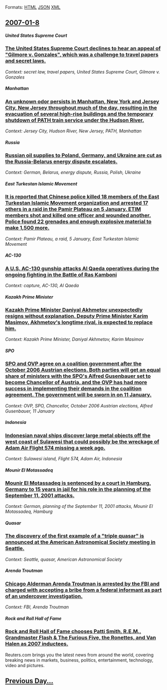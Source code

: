 
Formats: [HTML](2007/01/8/index.html)  [JSON](2007/01/8/index.json)  [XML](2007/01/8/index.xml)  

## [2007-01-8](/news/2007/01/8/index.md)

##### United States Supreme Court
### [ The United States Supreme Court declines to hear an appeal of "Gilmore v. Gonzales", which was a challenge to travel papers and secret laws. ](/news/2007/01/8/the-united-states-supreme-court-declines-to-hear-an-appeal-of-gilmore-v-gonzales-which-was-a-challenge-to-travel-papers-and-secret-laws.md)
_Context: secret law, travel papers, United States Supreme Court, Gilmore v. Gonzales_

##### Manhattan
### [ An unknown odor persists in Manhattan, New York and Jersey City, New Jersey throughout much of the day, resulting in the evacuation of several high-rise buildings and the temporary shutdown of PATH train service under the Hudson River. ](/news/2007/01/8/an-unknown-odor-persists-in-manhattan-new-york-and-jersey-city-new-jersey-throughout-much-of-the-day-resulting-in-the-evacuation-of-seve.md)
_Context: Jersey City, Hudson River, New Jersey, PATH, Manhattan_

##### Russia
### [ Russian oil supplies to Poland, Germany, and Ukraine are cut as the Russia-Belarus energy dispute escalates. ](/news/2007/01/8/russian-oil-supplies-to-poland-germany-and-ukraine-are-cut-as-the-russia-belarus-energy-dispute-escalates.md)
_Context: German, Belarus, energy dispute, Russia, Polish, Ukraine_

##### East Turkestan Islamic Movement
### [ It is reported that Chinese police killed 18 members of the East Turkestan Islamic Movement organization and arrested 17 others in a raid in the Pamir Plateau on 5 January. ETIM members shot and killed one officer and wounded another. Police found 22 grenades and enough explosive material to make 1,500 more. ](/news/2007/01/8/it-is-reported-that-chinese-police-killed-18-members-of-the-east-turkestan-islamic-movement-organization-and-arrested-17-others-in-a-raid-i.md)
_Context: Pamir Plateau, a raid, 5 January, East Turkestan Islamic Movement_

##### AC-130
### [ A U.S. AC-130 gunship attacks Al Qaeda operatives during the ongoing fighting in the Battle of Ras Kamboni ](/news/2007/01/8/a-u-s-ac-130-gunship-attacks-al-qaeda-operatives-during-the-ongoing-fighting-in-the-battle-of-ras-kamboni.md)
_Context: capture, AC-130, Al Qaeda_

##### Kazakh Prime Minister
### [ Kazakh Prime Minister Daniyal Akhmetov unexpectedly resigns without explanation. Deputy Prime Minister Karim Masimov, Akhmetov's longtime rival, is expected to replace him. ](/news/2007/01/8/kazakh-prime-minister-daniyal-akhmetov-unexpectedly-resigns-without-explanation-deputy-prime-minister-karim-masimov-akhmetov-s-longtime-r.md)
_Context: Kazakh Prime Minister, Daniyal Akhmetov, Karim Masimov_

##### SPO
### [ SPO and OVP agree on a coalition government after the October 2006 Austrian elections. Both parties will get an equal share of ministers with the SPO's Alfred Gusenbauer set to become Chancellor of Austria, and the OVP has had more success in implementing their demands in the coalition agreement. The government will be sworn in on 11 January. ](/news/2007/01/8/spa-and-avp-agree-on-a-coalition-government-after-the-october-2006-austrian-elections-both-parties-will-get-an-equal-share-of-ministers.md)
_Context: OVP, SPO, Chancellor, October 2006 Austrian elections, Alfred Gusenbauer, 11 January_

##### Indonesia
### [ Indonesian naval ships discover large metal objects off the west coast of Sulawesi that could possibly be the wreckage of Adam Air Flight 574 missing a week ago. ](/news/2007/01/8/indonesian-naval-ships-discover-large-metal-objects-off-the-west-coast-of-sulawesi-that-could-possibly-be-the-wreckage-of-adam-air-flight-5.md)
_Context: Sulawesi island, Flight 574, Adam Air, Indonesia_

##### Mounir El Motassadeq
### [ Mounir El Motassadeq is sentenced by a court in Hamburg, Germany to 15 years in jail for his role in the planning of the September 11, 2001 attacks. ](/news/2007/01/8/mounir-el-motassadeq-is-sentenced-by-a-court-in-hamburg-germany-to-15-years-in-jail-for-his-role-in-the-planning-of-the-september-11-2001.md)
_Context: German, planning of the September 11, 2001 attacks, Mounir El Motassadeq, Hamburg_

##### Quasar
### [ The discovery of the first example of a "triple quasar" is announced at the American Astronomical Society meeting in Seattle. ](/news/2007/01/8/the-discovery-of-the-first-example-of-a-triple-quasar-is-announced-at-the-american-astronomical-society-meeting-in-seattle.md)
_Context: Seattle, quasar, American Astronomical Society_

##### Arenda Troutman
### [ Chicago Alderman Arenda Troutman is arrested by the FBI and charged with accepting a bribe from a federal informant as part of an undercover investigation. ](/news/2007/01/8/chicago-alderman-arenda-troutman-is-arrested-by-the-fbi-and-charged-with-accepting-a-bribe-from-a-federal-informant-as-part-of-an-undercove.md)
_Context: FBI, Arenda Troutman_

##### Rock and Roll Hall of Fame
### [ Rock and Roll Hall of Fame chooses Patti Smith, R.E.M., Grandmaster Flash & The Furious Five, the Ronettes, and Van Halen as 2007 inductees. ](/news/2007/01/8/rock-and-roll-hall-of-fame-chooses-patti-smith-r-e-m-grandmaster-flash-the-furious-five-the-ronettes-and-van-halen-as-2007-inductees.md)
Reuters.com brings you the latest news from around the world, covering breaking news in markets, business, politics, entertainment, technology, video and pictures.

## [Previous Day...](/news/2007/01/7/index.md)

